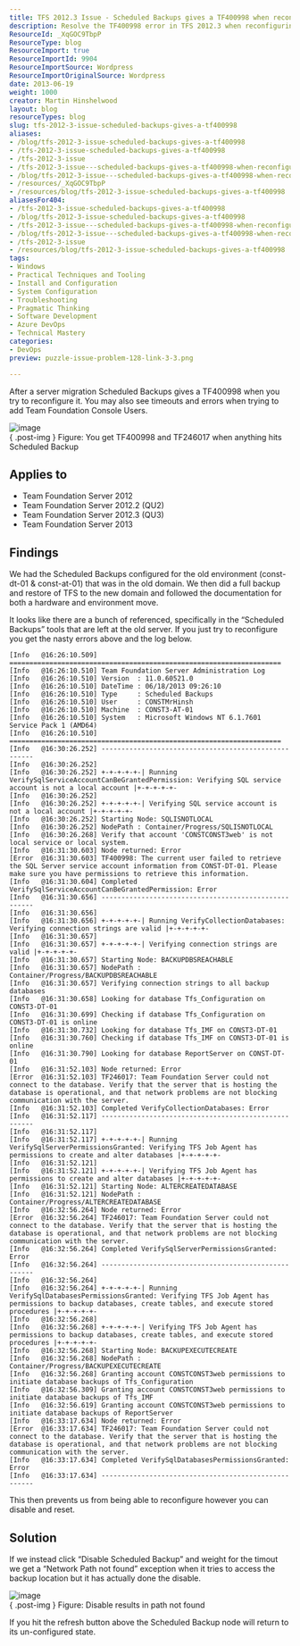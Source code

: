 ```yaml
---
title: TFS 2012.3 Issue - Scheduled Backups gives a TF400998 when reconfigured
description: Resolve the TF400998 error in TFS 2012.3 when reconfiguring Scheduled Backups after migration. Discover solutions to streamline your backup process!
ResourceId: _XqGOC9TbpP
ResourceType: blog
ResourceImport: true
ResourceImportId: 9904
ResourceImportSource: Wordpress
ResourceImportOriginalSource: Wordpress
date: 2013-06-19
weight: 1000
creator: Martin Hinshelwood
layout: blog
resourceTypes: blog
slug: tfs-2012-3-issue-scheduled-backups-gives-a-tf400998
aliases:
- /blog/tfs-2012-3-issue-scheduled-backups-gives-a-tf400998
- /tfs-2012-3-issue-scheduled-backups-gives-a-tf400998
- /tfs-2012-3-issue
- /tfs-2012-3-issue---scheduled-backups-gives-a-tf400998-when-reconfigured
- /blog/tfs-2012-3-issue---scheduled-backups-gives-a-tf400998-when-reconfigured
- /resources/_XqGOC9TbpP
- /resources/blog/tfs-2012-3-issue-scheduled-backups-gives-a-tf400998
aliasesFor404:
- /tfs-2012-3-issue-scheduled-backups-gives-a-tf400998
- /blog/tfs-2012-3-issue-scheduled-backups-gives-a-tf400998
- /tfs-2012-3-issue---scheduled-backups-gives-a-tf400998-when-reconfigured
- /blog/tfs-2012-3-issue---scheduled-backups-gives-a-tf400998-when-reconfigured
- /tfs-2012-3-issue
- /resources/blog/tfs-2012-3-issue-scheduled-backups-gives-a-tf400998
tags:
- Windows
- Practical Techniques and Tooling
- Install and Configuration
- System Configuration
- Troubleshooting
- Pragmatic Thinking
- Software Development
- Azure DevOps
- Technical Mastery
categories:
- DevOps
preview: puzzle-issue-problem-128-link-3-3.png

---
```

After a server migration Scheduled Backups gives a TF400998 when you try to reconfigure it. You may also see timeouts and errors when trying to add Team Foundation Console Users.

![image](images/image-1-1.png "image")  
{ .post-img }
Figure: You get TF400998 and TF246017 when anything hits Scheduled Backup

## Applies to

- Team Foundation Server 2012
- Team Foundation Server 2012.2 (QU2)
- Team Foundation Server 2012.3 (QU3)
- Team Foundation Server 2013

## Findings

We had the Scheduled Backups configured for the old environment (const-dt-01 & const-at-01) that was in the old domain. We then did a full backup and restore of TFS to the new domain and followed the documentation for both a hardware and environment move.

It looks like there are a bunch of referenced, specifically in the “Scheduled Backups” tools that are left at the old server. If you just try to reconfigure you get the nasty errors above and the log below.

```
[Info   @16:26:10.509] ====================================================================
[Info   @16:26:10.510] Team Foundation Server Administration Log
[Info   @16:26:10.510] Version  : 11.0.60521.0
[Info   @16:26:10.510] DateTime : 06/18/2013 09:26:10
[Info   @16:26:10.510] Type     : Scheduled Backups
[Info   @16:26:10.510] User     : CONSTMrHinsh
[Info   @16:26:10.510] Machine  : CONST3-AT-01
[Info   @16:26:10.510] System   : Microsoft Windows NT 6.1.7601 Service Pack 1 (AMD64)
[Info   @16:26:10.510] ====================================================================
[Info   @16:30:26.252] -----------------------------------------------------
[Info   @16:30:26.252]
[Info   @16:30:26.252] +-+-+-+-+-| Running VerifySqlServiceAccountCanBeGrantedPermission: Verifying SQL service account is not a local account |+-+-+-+-+-
[Info   @16:30:26.252]
[Info   @16:30:26.252] +-+-+-+-+-| Verifying SQL service account is not a local account |+-+-+-+-+-
[Info   @16:30:26.252] Starting Node: SQLISNOTLOCAL
[Info   @16:30:26.252] NodePath : Container/Progress/SQLISNOTLOCAL
[Info   @16:30:26.268] Verify that account 'CONSTCONST3web' is not local service or local system.
[Info   @16:31:30.603] Node returned: Error
[Error  @16:31:30.603] TF400998: The current user failed to retrieve the SQL Server service account information from CONST-DT-01. Please make sure you have permissions to retrieve this information.
[Info   @16:31:30.604] Completed VerifySqlServiceAccountCanBeGrantedPermission: Error
[Info   @16:31:30.656] -----------------------------------------------------
[Info   @16:31:30.656]
[Info   @16:31:30.656] +-+-+-+-+-| Running VerifyCollectionDatabases: Verifying connection strings are valid |+-+-+-+-+-
[Info   @16:31:30.657]
[Info   @16:31:30.657] +-+-+-+-+-| Verifying connection strings are valid |+-+-+-+-+-
[Info   @16:31:30.657] Starting Node: BACKUPDBSREACHABLE
[Info   @16:31:30.657] NodePath : Container/Progress/BACKUPDBSREACHABLE
[Info   @16:31:30.657] Verifying connection strings to all backup databases
[Info   @16:31:30.658] Looking for database Tfs_Configuration on CONST3-DT-01
[Info   @16:31:30.699] Checking if database Tfs_Configuration on CONST3-DT-01 is online
[Info   @16:31:30.732] Looking for database Tfs_IMF on CONST3-DT-01
[Info   @16:31:30.760] Checking if database Tfs_IMF on CONST3-DT-01 is online
[Info   @16:31:30.790] Looking for database ReportServer on CONST-DT-01
[Info   @16:31:52.103] Node returned: Error
[Error  @16:31:52.103] TF246017: Team Foundation Server could not connect to the database. Verify that the server that is hosting the database is operational, and that network problems are not blocking communication with the server.
[Info   @16:31:52.103] Completed VerifyCollectionDatabases: Error
[Info   @16:31:52.117] -----------------------------------------------------
[Info   @16:31:52.117]
[Info   @16:31:52.117] +-+-+-+-+-| Running VerifySqlServerPermissionsGranted: Verifying TFS Job Agent has permissions to create and alter databases |+-+-+-+-+-
[Info   @16:31:52.121]
[Info   @16:31:52.121] +-+-+-+-+-| Verifying TFS Job Agent has permissions to create and alter databases |+-+-+-+-+-
[Info   @16:31:52.121] Starting Node: ALTERCREATEDATABASE
[Info   @16:31:52.121] NodePath : Container/Progress/ALTERCREATEDATABASE
[Info   @16:32:56.264] Node returned: Error
[Error  @16:32:56.264] TF246017: Team Foundation Server could not connect to the database. Verify that the server that is hosting the database is operational, and that network problems are not blocking communication with the server.
[Info   @16:32:56.264] Completed VerifySqlServerPermissionsGranted: Error
[Info   @16:32:56.264] -----------------------------------------------------
[Info   @16:32:56.264]
[Info   @16:32:56.264] +-+-+-+-+-| Running VerifySqlDatabasesPermissionsGranted: Verifying TFS Job Agent has permissions to backup databases, create tables, and execute stored procedures |+-+-+-+-+-
[Info   @16:32:56.268]
[Info   @16:32:56.268] +-+-+-+-+-| Verifying TFS Job Agent has permissions to backup databases, create tables, and execute stored procedures |+-+-+-+-+-
[Info   @16:32:56.268] Starting Node: BACKUPEXECUTECREATE
[Info   @16:32:56.268] NodePath : Container/Progress/BACKUPEXECUTECREATE
[Info   @16:32:56.268] Granting account CONSTCONST3web permissions to initiate database backups of Tfs_Configuration
[Info   @16:32:56.309] Granting account CONSTCONST3web permissions to initiate database backups of Tfs_IMF
[Info   @16:32:56.619] Granting account CONSTCONST3web permissions to initiate database backups of ReportServer
[Info   @16:33:17.634] Node returned: Error
[Error  @16:33:17.634] TF246017: Team Foundation Server could not connect to the database. Verify that the server that is hosting the database is operational, and that network problems are not blocking communication with the server.
[Info   @16:33:17.634] Completed VerifySqlDatabasesPermissionsGranted: Error
[Info   @16:33:17.634] -----------------------------------------------------
```

This then prevents us from being able to reconfigure however you can disable and reset.

## Solution

If we instead click “Disable Scheduled Backup” and weight for the timout we get a “Network Path not found” exception when it tries to access the backup location but it has actually done the disable.

![image](images/image1-2-2.png "image")  
{ .post-img }
Figure: Disable results in path not found

If you hit the refresh button above the Scheduled Backup node will return to its un-configured state.
